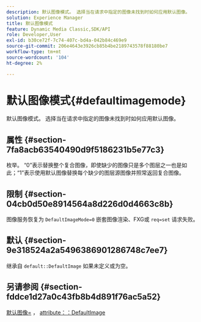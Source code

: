 ```yaml
---
description: 默认图像模式。 选择当在请求中指定的图像未找到时如何应用默认图像。
solution: Experience Manager
title: 默认图像模式
feature: Dynamic Media Classic,SDK/API
role: Developer,User
exl-id: b30ce72f-7c74-407c-bd4a-042b84c469e9
source-git-commit: 206e4643e3926cb85b4be2189743578f88180be7
workflow-type: tm+mt
source-wordcount: '104'
ht-degree: 2%

---
```


# 默认图像模式{#defaultimagemode}

默认图像模式。 选择当在请求中指定的图像未找到时如何应用默认图像。

## 属性 {#section-7fa8acb63540490d9f5186231b5e77c3}

枚举。 “0”表示替换整个复合图像，即使缺少的图像只是多个图层之一也是如此；“1”表示使用默认图像替换每个缺少的图层源图像并照常返回复合图像。

## 限制 {#section-04cb0d50e8914564a8d226d0d4663c8b}

图像服务恢复为 `DefaultImageMode=0` 嵌套图像渲染、FXG或 `req=set` 请求失败。

## 默认 {#section-9e318524a2a5496386901286748c7ee7}

继承自 `default::DefaultImage` 如果未定义或为空。

## 另请参阅 {#section-fddce1d27a0c43fb8b4d891f76ac5a52}

[默认图像=](../../../../../is-api/image-catalog/image-serving-api-ref/c-image-catalog-reference/c-attributes-reference/r-is-cat-defaultimage.md#reference-8e9900e129f54ed68462a3c2fc3bc433) ， [attribute：：DefaultImage](../../../../../is-api/http-ref/image-serving-api-ref/c-http-protocol-reference/c-command-reference/r-is-http-defaultimage.md#reference-209aa6ce830f490483412eb26af67fd2)
